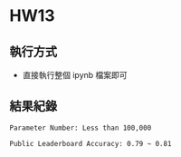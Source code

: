 # HW13

## 執行方式
- 直接執行整個 ipynb 檔案即可

## 結果紀錄
``` Parameter Number: Less than 100,000 ```

```Public Leaderboard Accuracy: 0.79 ~ 0.81```